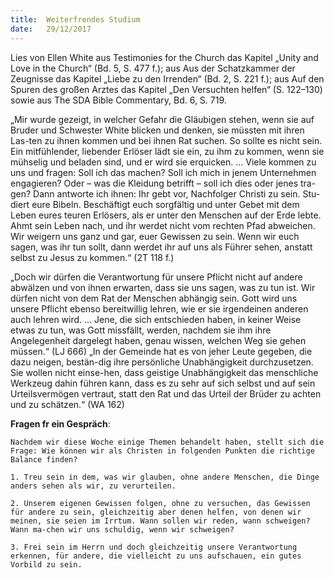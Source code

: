 ```yaml
---
title:  Weiterfrendes Studium
date:   29/12/2017
---
```


Lies von Ellen White aus Testimonies for the Church das Kapitel „Unity and Love in the Church“ (Bd. 5, S. 477 f.); aus Aus der Schatzkammer der Zeugnisse das Kapitel „Liebe zu den Irrenden“ (Bd. 2, S. 221 f.); aus Auf den Spuren des großen Arztes das Kapitel „Den Versuchten helfen“ (S. 122–130) sowie aus The SDA Bible Commentary, Bd. 6, S. 719. 

„Mir wurde gezeigt, in welcher Gefahr die Gläubigen stehen, wenn sie auf Bruder und Schwester White blicken und denken, sie müssten mit ihren Las-ten zu ihnen kommen und bei ihnen Rat suchen. So sollte es nicht sein. Ein mitfühlender, liebender Erlöser lädt sie ein, zu ihm zu kommen, wenn sie mühselig und beladen sind, und er wird sie erquicken. … Viele kommen zu uns und fragen: Soll ich das machen? Soll ich mich in jenem Unternehmen engagieren? Oder – was die Kleidung betrifft – soll ich dies oder jenes tra-gen? Dann antworte ich ihnen: Ihr gebt vor, Nachfolger Christi zu sein. Stu-diert eure Bibeln. Beschäftigt euch sorgfältig und unter Gebet mit dem Leben eures teuren Erlösers, als er unter den Menschen auf der Erde lebte. Ahmt sein Leben nach, und ihr werdet nicht vom rechten Pfad abweichen. Wir weigern uns ganz und gar, euer Gewissen zu sein. Wenn wir euch sagen, was ihr tun sollt, dann werdet ihr auf uns als Führer sehen, anstatt selbst zu Jesus zu kommen.“ (2T 118 f.) 

„Doch wir dürfen die Verantwortung für unsere Pflicht nicht auf andere abwälzen und von ihnen erwarten, dass sie uns sagen, was zu tun ist. Wir dürfen nicht von dem Rat der Menschen abhängig sein. Gott wird uns unsere Pflicht ebenso bereitwillig lehren, wie er sie irgendeinen anderen auch lehren wird. … Jene, die sich entschieden haben, in keiner Weise etwas zu tun, was Gott missfällt, werden, nachdem sie ihm ihre Angelegenheit dargelegt haben, genau wissen, welchen Weg sie gehen müssen.“ (LJ 666) „In der Gemeinde hat es von jeher Leute gegeben, die dazu neigen, bestän-dig ihre persönliche Unabhängigkeit durchzusetzen. Sie wollen nicht einse-hen, dass geistige Unabhängigkeit das menschliche Werkzeug dahin führen kann, dass es zu sehr auf sich selbst und auf sein Urteilsvermögen vertraut, statt den Rat und das Urteil der Brüder zu achten und zu schätzen.“ (WA 162) 

**Fragen fr ein Gespräch**: 

`Nachdem wir diese Woche einige Themen behandelt haben, stellt sich die Frage: Wie können wir als Christen in folgenden Punkten die richtige Balance finden?` 

`1. Treu sein in dem, was wir glauben, ohne andere Menschen, die Dinge anders sehen als wir, zu verurteilen.` 

`2. Unserem eigenen Gewissen folgen, ohne zu versuchen, das Gewissen für andere zu sein, gleichzeitig aber denen helfen, von denen wir meinen, sie seien im Irrtum. Wann sollen wir reden, wann schweigen? Wann ma-chen wir uns schuldig, wenn wir schweigen?` 

`3. Frei sein im Herrn und doch gleichzeitig unsere Verantwortung erkennen, für andere, die vielleicht zu uns aufschauen, ein gutes Vorbild zu sein.`